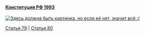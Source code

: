 #### [Конституция РФ 1993](https://lalawland.github.io/eurasia/russia/const)

[![Здесь должна быть картинка, но если её нет, значит всё :(](https://sun9-east.userapi.com/sun9-28/s/v1/ig2/G0ueNeiAlWDy9GiO-YsEEmXfFkOmYeypQKeKitPJDQfWd_2QcgcuMogxTcJlgbwhmXLyMVlHBlhoAedx2T3T2Dpd.jpg?size=1280x720&quality=95&type=album)](https://sun9-east.userapi.com/sun9-28/s/v1/ig2/G0ueNeiAlWDy9GiO-YsEEmXfFkOmYeypQKeKitPJDQfWd_2QcgcuMogxTcJlgbwhmXLyMVlHBlhoAedx2T3T2Dpd.jpg?size=1280x720&quality=95&type=album)

[Статья 79](https://lalawland.github.io/eurasia/russia/const/art79) | [Статья 80](https://lalawland.github.io/eurasia/russia/const/art80)
